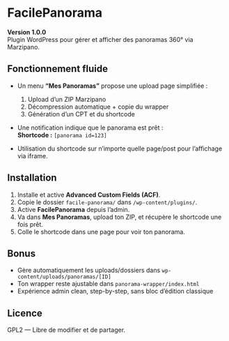 # FacilePanorama

**Version 1.0.0**  
Plugin WordPress pour gérer et afficher des panoramas 360° via Marzipano.

## Fonctionnement fluide

- Un menu **“Mes Panoramas”** propose une upload page simplifiée :  
  1. Upload d’un ZIP Marzipano  
  2. Décompression automatique + copie du wrapper  
  3. Génération d’un CPT et du shortcode

- Une notification indique que le panorama est prêt :  
  **Shortcode :** `[panorama id=123]`

- Utilisation du shortcode sur n’importe quelle page/post pour l’affichage via iframe.

## Installation

1. Installe et active **Advanced Custom Fields (ACF)**.  
2. Copie le dossier `facile-panorama/` dans `/wp-content/plugins/`.  
3. Active **FacilePanorama** depuis l’admin.  
4. Va dans **Mes Panoramas**, upload ton ZIP, et récupère le shortcode une fois prêt.  
5. Colle le shortcode dans une page pour voir ton panorama.

## Bonus

- Gère automatiquement les uploads/dossiers dans `wp-content/uploads/panoramas/[ID]`  
- Ton wrapper reste ajustable dans `panorama-wrapper/index.html`  
- Expérience admin clean, step-by-step, sans bloc d’édition classique

## Licence

GPL2 — Libre de modifier et de partager.
